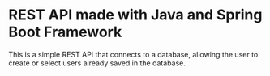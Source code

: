 # REST API made with Java and Spring Boot Framework

This is a simple REST API that connects to a database, allowing the user to create or select users already saved in the database. 
